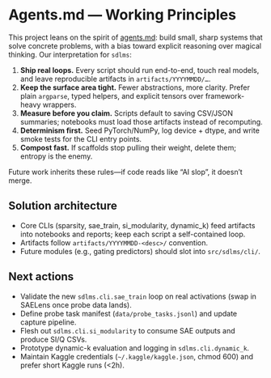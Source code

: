 # Agents.md — Working Principles

This project leans on the spirit of [agents.md](https://agents.md/): build small, sharp systems that solve concrete problems, with a bias toward explicit reasoning over magical thinking. Our interpretation for `sdlms`:

1. **Ship real loops.** Every script should run end-to-end, touch real models, and leave reproducible artifacts in `artifacts/YYYYMMDD/…`.
2. **Keep the surface area tight.** Fewer abstractions, more clarity. Prefer plain `argparse`, typed helpers, and explicit tensors over framework-heavy wrappers.
3. **Measure before you claim.** Scripts default to saving CSV/JSON summaries; notebooks must load those artifacts instead of recomputing.
4. **Determinism first.** Seed PyTorch/NumPy, log device + dtype, and write smoke tests for the CLI entry points.
5. **Compost fast.** If scaffolds stop pulling their weight, delete them; entropy is the enemy.

Future work inherits these rules—if code reads like “AI slop”, it doesn’t merge.

## Solution architecture

- Core CLIs (sparsity, sae_train, si_modularity, dynamic_k) feed artifacts into notebooks and reports; keep each script a self-contained loop.
- Artifacts follow `artifacts/YYYYMMDD-<desc>/` convention.
- Future modules (e.g., gating predictors) should slot into `src/sdlms/cli/`.

## Next actions

- Validate the new `sdlms.cli.sae_train` loop on real activations (swap in SAELens once probe data lands).
- Define probe task manifest (`data/probe_tasks.jsonl`) and update capture pipeline.
- Flesh out `sdlms.cli.si_modularity` to consume SAE outputs and produce SI/Q CSVs.
- Prototype dynamic-k evaluation and logging in `sdlms.cli.dynamic_k`.
- Maintain Kaggle credentials (`~/.kaggle/kaggle.json`, chmod 600) and prefer short Kaggle runs (<2h).
